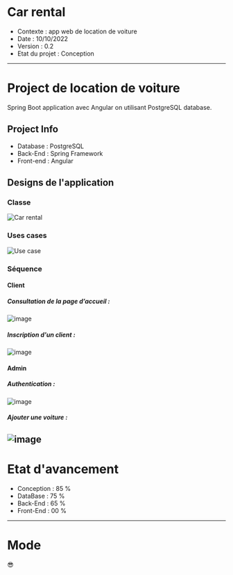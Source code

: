 # Car rental
* Contexte        : app web de location de voiture
* Date            : 10/10/2022
* Version         : 0.2
* Etat du projet  : Conception
----------------------------------------------------------
# Project de location de voiture
Spring Boot application avec Angular on utilisant PostgreSQL database.
## Project Info
* Database  : PostgreSQL
* Back-End  : Spring Framework
* Front-end : Angular
## Designs de l'application
### Classe
![Car rental](https://user-images.githubusercontent.com/85711688/195206690-dc7775dd-4405-431c-8c97-294d497e25db.png)
### Uses cases
![Use case](https://user-images.githubusercontent.com/85711688/195388926-ec4b6cd8-a3be-4feb-bc0b-69265e0f1bc0.png)
### Séquence
#### Client
##### Consultation de la page d’accueil :
![image](https://user-images.githubusercontent.com/85711688/190919500-2e8b7818-645d-497f-b776-c9c5e1ce7751.png)
##### Inscription d'un client :
![image](https://user-images.githubusercontent.com/85711688/190919541-71d8339d-f76c-49da-adfb-f74f87cab08d.png)
#### Admin
##### Authentication :
![image](https://user-images.githubusercontent.com/85711688/190919602-0df2ae4a-b259-47f4-844e-dc3e085ecc14.png)
##### Ajouter une voiture :
![image](https://user-images.githubusercontent.com/85711688/190919624-3852a740-3d59-4f17-ae28-16fe80b30e7f.png)
---
# Etat d'avancement
* Conception  : 85 %
* DataBase    : 75 %
* Back-End    : 65 %
* Front-End   : 00 %
---
# Mode
😎
